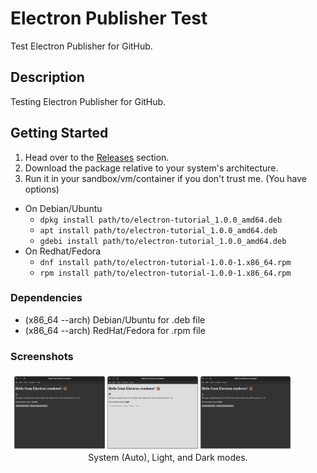 # Electron Publisher Test

Test Electron Publisher for GitHub.

## Description

Testing Electron Publisher for GitHub.

## Getting Started

1. Head over to the [Releases](https://github.com/hamilton-labs/Electron-Publisher/releases) section.
2. Download the package relative to your system's architecture. 
3. Run it in your sandbox/vm/container if you don't trust me. (You have options)
 - On Debian/Ubuntu 
   - ``` dpkg install path/to/electron-tutorial_1.0.0_amd64.deb ```
   - ``` apt install path/to/electron-tutorial_1.0.0_amd64.deb ```
   - ``` gdebi install path/to/electron-tutorial_1.0.0_amd64.deb ```
 - On Redhat/Fedora
   - ``` dnf install path/to/electron-tutorial-1.0.0-1.x86_64.rpm ```
   - ``` rpm install path/to/electron-tutorial-1.0.0-1.x86_64.rpm ```

### Dependencies

* (x86_64 --arch) Debian/Ubuntu for .deb file
* (x86_64 --arch) RedHat/Fedora for .rpm file

### Screenshots 

<figure style="margin: auto; padding: 4px;">
<img src ="images/screenshot_system.png" alt="System Theme" width="30%"/><img src ="images/screenshot_light.png" alt="Light Theme" width="30%"/><img src ="images/screenshot_dark.png" alt="Dark Theme" width="30%"/>
<figcaption style="text-align: center;">System (Auto), Light, and Dark modes.</figcaption>
</figure>
